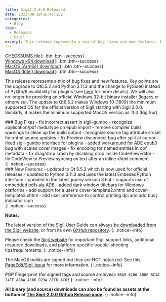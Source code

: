 ```yaml
---
title: Sigil-2.0.0 Released
date: 2023-08-19T16:45:15Z
categories:
  - Blog
tags:
  - Releases
  - Sigil
excerpt: This release represents a mix of bug fixes and new features. Key points are the upgrade to Qt6.5.2 and Python 3.11.3 and the change to PySide6 instead of PyQt5/6 availability for plugins
---
```


[CHECKSUMS file](https://github.com/Sigil-Ebook/Sigil/releases/download/2.0.0/Sigil-2.0.0-CHECKSUMS.sha256.txt){: .btn .btn--success}<br/>
[Windows x64 download](https://github.com/Sigil-Ebook/Sigil/releases/download/2.0.0/Sigil-2.0.0-Windows-x64-Setup.exe){: .btn .btn--success}<br/>
[MacOS (Arm64) download](https://github.com/Sigil-Ebook/Sigil/releases/download/2.0.0/Sigil.app-2.0.0-Mac-arm64.txz){: .btn .btn--success}<br/>
[MacOS (Intel) download](https://github.com/Sigil-Ebook/Sigil/releases/download/2.0.0/Sigil.app-2.0.0-Mac-x86_64.txz){: .btn .btn--success}

This release represents a mix of bug fixes and new features. Key points are the upgrade to Qt6.5.2 and Python 3.11.3 and the change to PySide6 instead of PyQt5/6 availability for plugins (see [here](https://sigil-ebook.com/blog/sigil-v2/) for more details). We will also no longer be providing an official Windows 32-bit binary installer (legacy or otherwise). The update to Qt6.5.2 makes Windows 10 (1809) the minimum supported OS for the official version of Sigil starting with Sigil 2.0.0.  Similarly, it makes the minimum supported MacOS version as 11.0 (Big Sur).

<div markdown="1">
### Bug Fixes
- fix incorrect assert in sigil-gumbo
- recognize application/pdf mediatype on epub import
- remove compiler build warnings to clean up the build output
- recognize source tag attribute srcset for xhtml source updates
- fix Preview disconnect bug after split at cursor
- fixed sigil-gumbo interface for plugins
- added workaround for ADE epub3 bug with scaled cover images
- fix encoding for named entities in opf metadata
- fix drag/drop crash by disabling drop inside CodeViewEditor
- fix CodeView to Preview syncing on text after an inline xhtml comment
</div>
{: .notice--success}

<div markdown="1">
### New Features
- updated to Qt 6.5.2 which is now used for official releases
- updated to Python 3.11.3 and uses the latest EmbededPython interface
- updated to the latest jquery version 3.6.4
- supports use of embedded pdfs ala ADE
- added dark window titlebars for Windows platforms
- add support for a user's cover-template2.xhtml and cover-template3.xhtml
- add user preference to control printing dpi and add busy indicator icon
</div>
{: .notice--success}


__Notes:__

The latest version of the Sigil User Guide can always be [downloaded from the Sigil website](https://sigil-ebook.com/sigil/guide), or from its own [GitHub repository](https://github.com/Sigil-Ebook/sigil-user-guide/releases/latest).
{: .notice--info}

Please check the [Sigil website](https://sigil-ebook.com/sigil) for important Sigil support links, additional resource downloads, and platform-specific trouble-shooting tips/requirements.
{: .notice--info}

The MacOS builds are signed but they are NOT notarized.  See this [PageEdit/Sigil issue]( https://github.com/Sigil-Ebook/PageEdit/issues/31) for more information.
{: .notice--info}

PGP Fingerprint (for signed tags and source archives): `B5A5 6206 AB0F BC1A 24EF AB8A A166 D29A 8FCD AC63`
{: .notice--info}

__All binary (and source) downloads can also be found as assets at the bottom of [The Sigil-2.0.0 Github Release page](https://github.com/Sigil-Ebook/Sigil/releases/tag/2.0.0).__
{: .notice--info}
